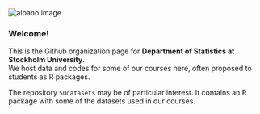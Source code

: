<img src="https://github.com/StatisticsSU/.github/raw/main/images/albanomontage.jpg" alt="albano image">

### Welcome!

This is the Github organization page for **Department of Statistics at Stockholm University**. \
We host data and codes for some of our courses here, often proposed to students as R packages. 

The repository `SUdatasets` may be of particular interest. It contains an R package with some of the datasets used in our courses.
